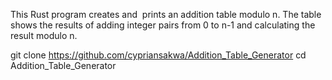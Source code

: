 This Rust program creates and  prints an addition table modulo n. 
The table shows the results of adding integer pairs from 0 to n-1 and calculating the result modulo n.

git clone https://github.com/cypriansakwa/Addition_Table_Generator
cd Addition_Table_Generator
